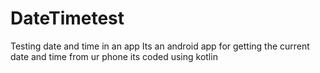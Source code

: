 # DateTimetest
Testing date and time in an app
Its an android app for getting the current date and time from ur phone 
its coded using kotlin 

